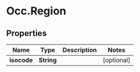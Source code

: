 # Occ.Region

## Properties
Name | Type | Description | Notes
------------ | ------------- | ------------- | -------------
**isocode** | **String** |  | [optional] 


